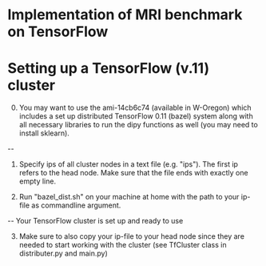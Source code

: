 # Implementation of MRI benchmark on TensorFlow


# Setting up a TensorFlow (v.11) cluster

0.  You may want to use the ami-14cb6c74 (available in W-Oregon) which includes
    a set up distributed TensorFlow 0.11 (bazel) system along with all necessary
    libraries to run the dipy functions as well (you may need to install sklearn).

--

1.  Specify ips of all cluster nodes in a text file (e.g. "ips"). The first ip
    refers to the head node. Make sure that the file ends with exactly one empty
    line.

2.  Run "bazel_dist.sh" on your machine at home with the path to your ip-file
    as commandline argument.

-- Your TensorFlow cluster is set up and ready to use

3.  Make sure to also copy your ip-file to your head node since they are needed
    to start working with the cluster (see TfCluster class in distributer.py and
    main.py)